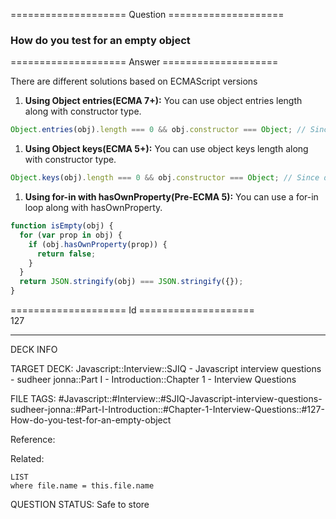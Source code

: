 ==================== Question ====================  

### How do you test for an empty object  

==================== Answer ====================  

There are different solutions based on ECMAScript versions

1. **Using Object entries(ECMA 7+):** You can use object entries length along
   with constructor type.

```javascript
Object.entries(obj).length === 0 && obj.constructor === Object; // Since date object length is 0, you need to check constructor check as well
```

1. **Using Object keys(ECMA 5+):** You can use object keys length along with
   constructor type.

```javascript
Object.keys(obj).length === 0 && obj.constructor === Object; // Since date object length is 0, you need to check constructor check as well
```

1. **Using for-in with hasOwnProperty(Pre-ECMA 5):** You can use a for-in loop
   along with hasOwnProperty.

```javascript
function isEmpty(obj) {
  for (var prop in obj) {
    if (obj.hasOwnProperty(prop)) {
      return false;
    }
  }
  return JSON.stringify(obj) === JSON.stringify({});
}
```

==================== Id ====================  
127
<!--ID: 1707879804539-->

---

DECK INFO

TARGET DECK: Javascript::Interview::SJIQ - Javascript interview questions - sudheer jonna::Part I - Introduction::Chapter 1 - Interview Questions

FILE TAGS: #Javascript::#Interview::#SJIQ-Javascript-interview-questions-sudheer-jonna::#Part-I-Introduction::#Chapter-1-Interview-Questions::#127-How-do-you-test-for-an-empty-object

Reference:

Related:

```dataview
LIST
where file.name = this.file.name
```
QUESTION STATUS: Safe to store
